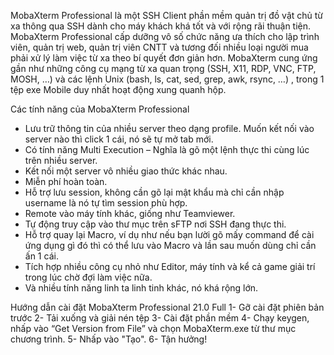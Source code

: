 MobaXterm Professional là một SSH Client phần mềm quản trị đồ vật chủ từ xa thông qua SSH dành cho máy khách khá tốt và với rộng rãi thuận tiện. MobaXterm Professional cấp dưỡng vô số chức năng ưa thích cho lập trình viên, quản trị web, quản trị viên CNTT và tương đối nhiều loại người mua phải xử lý làm việc từ xa theo bí quyết đơn giản hơn. MobaXterm cung ứng gần như những công cụ mạng từ xa quan trọng (SSH, X11, RDP, VNC, FTP, MOSH, …) và các lệnh Unix (bash, ls, cat, sed, grep, awk, rsync, …) , trong 1 tệp exe Mobile duy nhất hoạt động xung quanh hộp.

Các tính năng của MobaXterm Professional
* Lưu trữ thông tin của nhiều server theo dạng profile. Muốn kết nối vào server nào thì click 1 cái, nó sẽ tự mở tab mới.
* Có tính năng Multi Execution – Nghĩa là gõ một lệnh thực thi cùng lúc trên nhiều server.
* Kết nối một server vô nhiều giao thức khác nhau.
* Miễn phí hoàn toàn.
* Hỗ trợ lưu session, không cần gõ lại mật khẩu mà chỉ cần nhập username là nó tự tìm session phù hợp.
* Remote vào máy tính khác, giống như Teamviewer.
* Tự động truy cập vào thư mục trên sFTP nơi SSH đang thực thi.
* Hỗ trợ quay lại Macro, ví dụ như nếu bạn lười gõ mấy command để cài ứng dụng gì đó thì có thể lưu vào Macro và lần sau muốn dùng chỉ cần ấn 1 cái.
* Tích hợp nhiều công cụ nhỏ như Editor, máy tính và kể cả game giải trí trong lúc chờ đợi làm việc nữa.
* Và nhiều tính năng linh ta linh tinh khác, nó khá rộng lớn.

Hướng dẫn cài đặt MobaXterm Professional 21.0 Full
1- Gỡ cài đặt phiên bản trước 
2- Tải xuống và giải nén tệp
3- Cài đặt phần mềm
4- Chạy keygen, nhấp vào “Get Version from File” và chọn MobaXterm.exe từ thư mục chương trình.
5- Nhấp vào "Tạo".
6- Tận hưởng!
